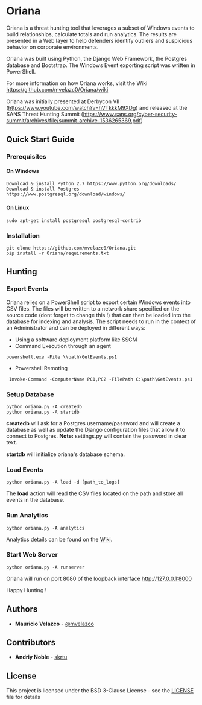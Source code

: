 # Oriana
Oriana is a threat hunting tool that leverages a subset of Windows events to build relationships, calculate totals and run analytics. The results are presented in a Web layer to help defenders identify outliers and suspicious behavior on corporate environments.

Oriana was built using Python, the Django Web Framework, the Postgres database and Bootstrap. The Windows Event exporting script was written in PowerShell.

For more information on how Oriana works, visit the Wiki https://github.com/mvelazc0/Oriana/wiki

Oriana was initially presented at Derbycon VII (https://www.youtube.com/watch?v=hVTkkkM9XDg) and released at the SANS Threat Hunting Summit (https://www.sans.org/cyber-security-summit/archives/file/summit-archive-1536265369.pdf)

## Quick Start Guide

### Prerequisites

#### On Windows

```
Download & install Python 2.7 https://www.python.org/downloads/
Download & install Postgres https://www.postgresql.org/download/windows/
```

#### On Linux

```
sudo apt-get install postgresql postgresql-contrib
```


### Installation


```
git clone https://github.com/mvelazc0/Oriana.git
pip install -r Oriana/requirements.txt
```

## Hunting

### Export Events

Oriana relies on a PowerShell script to export certain Windows events into CSV files. The files will be written to a network share specified on the source code (dont forget to change this !) that can then be loaded into the database for indexing and analysis. The script needs to run in the context of an Administrator and can be deployed in different ways:

* Using a software deployment platform like SSCM
* Command Execution through an agent
 ```
 powershell.exe -File \\path\GetEvents.ps1 
 ```
* Powershell Remoting
```
 Invoke-Command -ComputerName PC1,PC2 -FilePath C:\path\GetEvents.ps1 
 ```

### Setup Database

 ```
 python oriana.py -A createdb
 python oriana.py -A startdb
 ```
**createdb** will ask for a Postgres username/password and will create a database as well as update the Django configuration files that allow it to connect to Postgres.
**Note:** settings.py will contain the password in clear text.

**startdb** will initialize oriana's database schema.

 ### Load Events
 
 ```
 python oriana.py -A load -d [path_to_logs]
 ```
 The **load** action will read the CSV files located on the path and store all events in the database.
 
 ### Run Analytics

 ```
 python oriana.py -A analytics
```
Analytics details can be found on the [Wiki](https://github.com/mvelazc0/Oriana/wiki/Hunting-Analytics).

 ### Start Web Server

 ```
 python oriana.py -A runserver
 ```
 Oriana will run on port 8080 of the loopback interface
 http://127.0.0.1:8000

Happy Hunting !


## Authors

* **Mauricio Velazco** - [@mvelazco](https://twitter.com/mvelazco)

## Contributors

* **Andriy Noble** - [skrtu](https://github.com/skrtu)

## License

This project is licensed under the BSD 3-Clause License - see the [LICENSE](LICENSE) file for details
